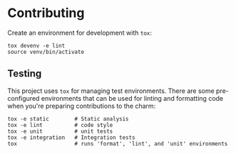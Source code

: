 # Contributing

Create an environment for development with `tox`:

```shell
tox devenv -e lint
source venv/bin/activate
```

## Testing

This project uses `tox` for managing test environments. There are some pre-configured environments
that can be used for linting and formatting code when you're preparing contributions to the charm:

```shell
tox -e static        # Static analysis
tox -e lint          # code style
tox -e unit          # unit tests
tox -e integration   # Integration tests
tox                  # runs 'format', 'lint', and 'unit' environments
```
